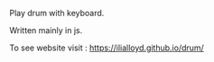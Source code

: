Play drum with keyboard.

Written mainly in js.

To see website visit : https://ilialloyd.github.io/drum/

